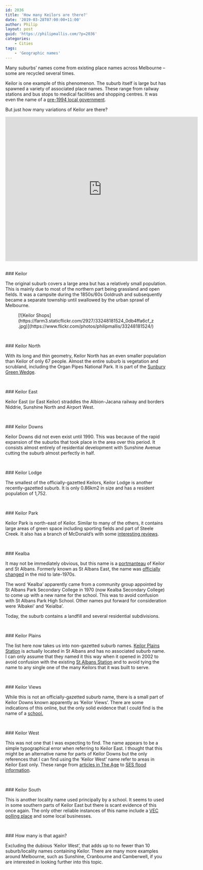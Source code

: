 ```yaml
---
id: 2036
title: 'How many Keilors are there?'
date: '2019-03-28T07:00:00+11:00'
author: Philip
layout: post
guid: 'https://philipmallis.com/?p=2036'
categories:
    - Cities
tags:
    - 'Geographic names'
---
```


Many suburbs’ names come from existing place names across Melbourne – some are recycled several times.

Keilor is one example of this phenomenon. The suburb itself is large but has spawned a variety of associated place names. These range from railway stations and bus stops to medical facilities and shopping centres. It was even the name of a [pre-1994 local government](https://en.wikipedia.org/wiki/City_of_Keilor).

But just how many variations of Keilor are there?

<iframe allowfullscreen="" frameborder="0" height="450" loading="lazy" src="https://www.google.com/maps/embed?pb=!1m18!1m12!1m3!1d25251.61907334687!2d144.8073808798978!3d-37.70905795536021!2m3!1f0!2f0!3f0!3m2!1i1024!2i768!4f13.1!3m3!1m2!1s0x6ad6592a430efcdd%3A0x5045675218cd1c0!2sKeilor+VIC+3036!5e0!3m2!1sen!2sau!4v1547161066501" style="border:0" width="600"></iframe><div aria-hidden="true" class="wp-block-spacer" style="height:30px"></div>### Keilor

The original suburb covers a large area but has a relatively small population. This is mainly due to most of the northern part being grassland and open fields. It was a campsite during the 1850s/60s Goldrush and subsequently became a separate township until swallowed by the urban sprawl of Melbourne.

<figure class="wp-block-image">[![Keilor Shops](https://farm3.staticflickr.com/2927/33248181524_0db4ffa6cf_z.jpg)](https://www.flickr.com/photos/philipmallis/33248181524/)</figure><div aria-hidden="true" class="wp-block-spacer" style="height:30px"></div>### Keilor North

With its long and thin geometry, Keilor North has an even smaller population than Keilor of only 67 people. Almost the entire suburb is vegetation and scrubland, including the Organ Pipes National Park. It is part of the [Sunbury Green Wedge](https://www.planning.vic.gov.au/policy-and-strategy/green-wedges).

<div aria-hidden="true" class="wp-block-spacer" style="height:30px"></div>### Keilor East

Keilor East (or East Keilor) straddles the Albion-Jacana railway and borders Niddrie, Sunshine North and Airport West.

<div aria-hidden="true" class="wp-block-spacer" style="height:30px"></div>### Keilor Downs

Keilor Downs did not even exist until 1990. This was because of the rapid expansion of the suburbs that took place in the area over this period. It consists almost entirely of residential development with Sunshine Avenue cutting the suburb almost perfectly in half.

<div aria-hidden="true" class="wp-block-spacer" style="height:30px"></div>### Keilor Lodge

The smallest of the officially-gazetted Keilors, Keilor Lodge is another recently-gazetted suburb. It is only 0.86km2 in size and has a resident population of 1,752.

<div aria-hidden="true" class="wp-block-spacer" style="height:30px"></div>### Keilor Park

Keilor Park is north-east of Keilor. Similar to many of the others, it contains large areas of green space including sporting fields and part of Steele Creek. It also has a branch of McDonald’s with some [interesting reviews](https://goo.gl/maps/zoHGp1H9xa52).

<div aria-hidden="true" class="wp-block-spacer" style="height:30px"></div>### Kealba

It may not be immediately obvious, but this name is a [portmanteau](https://en.oxforddictionaries.com/definition/portmanteau) of Keilor and St Albans. Formerly known as St Albans East, the name was [officially changed](https://en.wikipedia.org/wiki/Kealba,_Victoria#History) in the mid to late-1970s.

The word ‘Kealba’ apparently came from a community group appointed by St Albans Park Secondary College in 1970 (now Kealba Secondary College) to come up with a new name for the school. This was to avoid confusion with St Albans Park High School. Other names put forward for consideration were ‘Albakei’ and ‘Keialba’.

Today, the suburb contains a landfill and several residential subdivisions.

<div aria-hidden="true" class="wp-block-spacer" style="height:30px"></div>### Keilor Plains

The list here now takes us into non-gazetted suburb names. [Keilor Plains Station](https://en.wikipedia.org/wiki/Keilor_Plains_railway_station) is actually located in St Albans and has no associated suburb name. I can only assume that they named it this way when it opened in 2002 to avoid confusion with the existing [St Albans Station](https://en.wikipedia.org/wiki/St_Albans_railway_station,_Melbourne) and to avoid tying the name to any single one of the many Keilors that it was built to serve.

<div aria-hidden="true" class="wp-block-spacer" style="height:30px"></div>### Keilor Views

While this is not an officially-gazetted suburb name, there is a small part of Keilor Downs known apparently as ‘Keilor Views’. There are some indications of this online, but the only solid evidence that I could find is the name of a [school.](https://goo.gl/maps/WFWWHgAzgEm)

<div aria-hidden="true" class="wp-block-spacer" style="height:30px"></div>### Keilor West

This was not one that I was expecting to find. The name appears to be a simple typographical error when referring to Keilor East. I thought that this might be an alternative name for parts of Keilor Downs but the only references that I can find using the ‘Keilor West’ name refer to areas in Keilor East only. These range from [articles in The Age](https://www.theage.com.au/national/victoria/eleven-arrested-as-rifles-drugs-cash-cars-seized-in-raids-in-melbournes-west-20150203-134ow5.html) to [SES flood information](https://www.ses.vic.gov.au/get-ready/your-local-flood-information/moonee-valley-city-council).

<div aria-hidden="true" class="wp-block-spacer" style="height:30px"></div>### Keilor South

This is another locality name used principally by a school. It seems to used in some southern parts of Keilor East but there is scant evidence of this once again. The only other reliable instances of this name include a [VEC polling place](https://results.aec.gov.au/20499/website/HousePollingPlaceFirstPrefs-20499-4594.htm) and some local businesses.

<div aria-hidden="true" class="wp-block-spacer" style="height:30px"></div>### How many is that again?

Excluding the dubious ‘Keilor West’, that adds up to no fewer than 10 suburb/locality names containing Keilor. There are many more examples around Melbourne, such as Sunshine, Cranbourne and Camberwell, if you are interested in looking further into this topic.